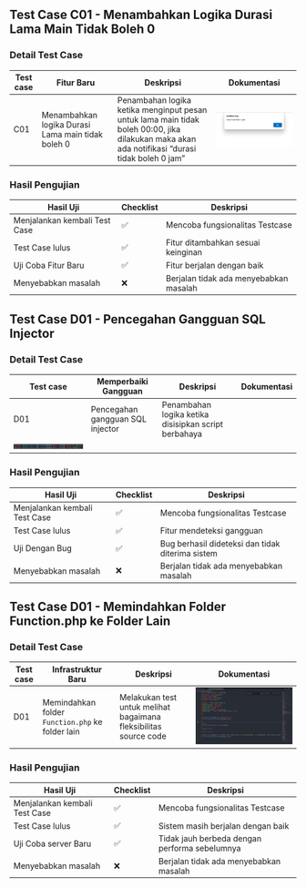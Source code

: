 ## Test Case C01 - Menambahkan Logika Durasi Lama Main Tidak Boleh 0

### Detail Test Case

| Test case | Fitur Baru | Deskripsi | Dokumentasi |
|-----------|------------|-----------|-------------|
| C01       | Menambahkan logika Durasi Lama main tidak boleh 0 | Penambahan logika ketika menginput pesan untuk lama main tidak boleh 00:00, jika dilakukan maka akan ada notifikasi “durasi tidak boleh 0 jam” | ![Notifikasi](regresion1.png) |

### Hasil Pengujian

| Hasil Uji                           | Checklist | Deskripsi                                      |
|-------------------------------------|-----------|------------------------------------------------|
| Menjalankan kembali Test Case       | ✅         | Mencoba fungsionalitas Testcase                |
| Test Case lulus                     | ✅         | Fitur ditambahkan sesuai keinginan             |
| Uji Coba Fitur Baru                 | ✅         | Fitur berjalan dengan baik                     |
| Menyebabkan masalah                 | ❌         | Berjalan tidak ada menyebabkan masalah         |





## Test Case D01 - Pencegahan Gangguan SQL Injector

### Detail Test Case

| Test case | Memperbaiki Gangguan | Deskripsi | Dokumentasi |
|-----------|----------------------|-----------|-------------|
| D01       | Pencegahan gangguan SQL injector | Penambahan logika ketika disisipkan script berbahaya | 
| ![Notifikasi](regresion2.png)

### Hasil Pengujian

| Hasil Uji                           | Checklist | Deskripsi                                      |
|-------------------------------------|-----------|------------------------------------------------|
| Menjalankan kembali Test Case       | ✅         | Mencoba fungsionalitas Testcase                |
| Test Case lulus                     | ✅         | Fitur mendeteksi gangguan                      |
| Uji Dengan Bug                      | ✅         | Bug berhasil dideteksi dan tidak diterima sistem |
| Menyebabkan masalah                 | ❌         | Berjalan tidak ada menyebabkan masalah         |






## Test Case D01 - Memindahkan Folder Function.php ke Folder Lain

### Detail Test Case

| Test case | Infrastruktur Baru | Deskripsi | Dokumentasi |
|-----------|--------------------|-----------|-------------|
| D01       | Memindahkan folder `Function.php` ke folder lain | Melakukan test untuk melihat bagaimana fleksibilitas source code | ![[Notifikasi]](regresion3.png) |
### Hasil Pengujian

| Hasil Uji                           | Checklist | Deskripsi                                      |
|-------------------------------------|-----------|------------------------------------------------|
| Menjalankan kembali Test Case       | ✅         | Mencoba fungsionalitas Testcase                |
| Test Case lulus                     | ✅         | Sistem masih berjalan dengan baik              |
| Uji Coba server Baru                | ✅         | Tidak jauh berbeda dengan performa sebelumnya  |
| Menyebabkan masalah                 | ❌         | Berjalan tidak ada menyebabkan masalah         |

